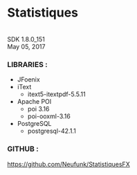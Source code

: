 # Statistiques
\
SDK 1.8.0_151 \
May 05, 2017

### LIBRARIES :

- JFoenix
- iText
    - itext5-itextpdf-5.5.11
- Apache POI
     - poi 3.16
     - poi-ooxml-3.16
- PostgreSQL
    - postgresql-42.1.1

### GITHUB :

https://github.com/Neufunk/StatistiquesFX